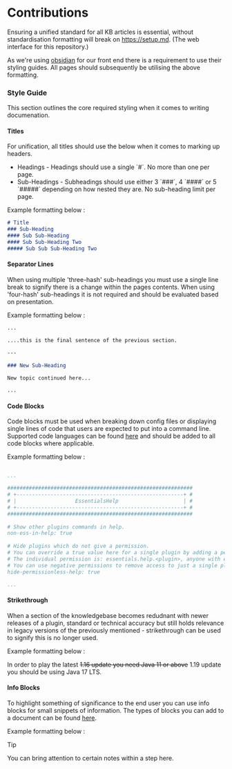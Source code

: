 # Contributions

Ensuring a unified standard for all KB articles is essential, without standardisation formatting will break on https://setup.md. (The web interface for this repository.) 

As we're using [obsidian](https://help.obsidian.md/How+to/Format+your+notes) for our front end there is a requirement to use their styling guides. All pages should subsequently be utilising the above formatting.


### Style Guide

This section outlines the core required styling when it comes to writing documenation.

#### Titles
For unification, all titles should use the below when it comes to marking up headers.

<ul>
	<li>Headings - Headings should use a single `#`. No more than one per page.</li>
	<li>Sub-Headings - Subheadings should use either 3 `###`, 4 `####` or 5 `#####` depending on how nested they are. No sub-heading limit per page.</li>
</ul>

Example formatting below :

```md
# Title
### Sub-Heading
#### Sub Sub-Heading
#### Sub Sub-Heading Two
##### Sub Sub Sub-Heading Two
```

#### Separator Lines

When using multiple 'three-hash' sub-headings you must use a single line break to signify there is a change within the pages contents. When using 'four-hash' sub-headings it is not required and should be evaluated based on presentation.

Example formatting below :

```md
...

....this is the final sentence of the previous section.

---

### New Sub-Heading

New topic continued here...

...
```

#### Code Blocks

Code blocks must be used when breaking down config files or displaying single lines of code that users are expected to put into a command line. Supported code languages can be found [here](https://prismjs.com/#supported-languages) and should be added to all code blocks where applicable.

Example formatting below :

```yml

...

############################################################
# +------------------------------------------------------+ #
# |                   EssentialsHelp                     | #
# +------------------------------------------------------+ #
############################################################
 
# Show other plugins commands in help.
non-ess-in-help: true
 
# Hide plugins which do not give a permission.
# You can override a true value here for a single plugin by adding a permission to a user/group.
# The individual permission is: essentials.help.<plugin>, anyone with essentials.* or '*' will see all help regardless.
# You can use negative permissions to remove access to just a single plugins help if the following is enabled.
hide-permissionless-help: true

...

```

#### Strikethrough

When a section of the knowledgebase becomes redudnant with newer releases of a plugin, standard or technical accuracy but still holds relevance in legacy versions of the previously mentioned - strikethrough can be used to signify this is no longer used.

Example formatting below : 

In order to play the latest ~~1.16 update you need Java 11 or above~~ 1.19 update you should be using Java 17 LTS.

#### Info Blocks

To highlight something of significance to the end user you can use info blocks for small snippets of information. The types of blocks you can add to a document can be found [here](https://help.obsidian.md/How+to/Use+callouts).

Example formatting below :

> [!TIP]
> You can bring attention to certain notes within a step here.
